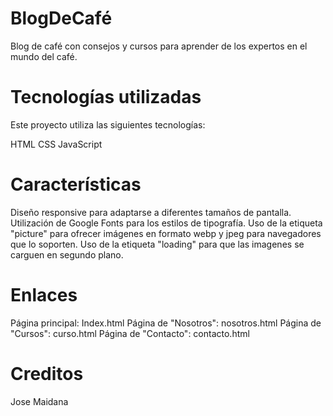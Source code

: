 # BlogDeCafé
Blog de café con consejos y cursos para aprender de los expertos en el mundo del café.

# Tecnologías utilizadas
Este proyecto utiliza las siguientes tecnologías:

HTML
CSS
JavaScript
# Características
Diseño responsive para adaptarse a diferentes tamaños de pantalla.
Utilización de Google Fonts para los estilos de tipografía.
Uso de la etiqueta "picture" para ofrecer imágenes en formato webp y jpeg para navegadores que lo soporten.
Uso de la etiqueta "loading" para que las imagenes se carguen en segundo plano.
# Enlaces
Página principal: Index.html
Página de "Nosotros": nosotros.html
Página de "Cursos": curso.html
Página de "Contacto": contacto.html
# Creditos
Jose Maidana

